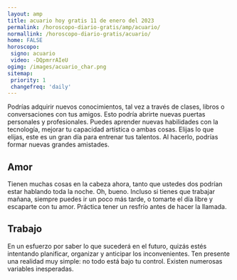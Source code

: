 ```yaml
---
layout: amp
title: acuario hoy gratis 11 de enero del 2023 
permalink: /horoscopo-diario-gratis/amp/acuario/
normallink: /horoscopo-diario-gratis/acuario/
home: FALSE
horoscopo:
 signo: acuario
 video: -DQpmrrAIeU
ogimg: /images/acuario_char.png
sitemap:
 priority: 1
 changefreq: 'daily'
---
```



Podrías adquirir nuevos conocimientos, tal vez a través de clases, libros o conversaciones con tus amigos. Esto podría abrirte nuevas puertas personales y profesionales. Puedes aprender nuevas habilidades con la tecnología, mejorar tu capacidad artística o ambas cosas. Elijas lo que elijas, este es un gran día para entrenar tus talentos. Al hacerlo, podrías formar nuevas grandes amistades.

## Amor

Tienen muchas cosas en la cabeza ahora, tanto que ustedes dos podrían estar hablando toda la noche. Oh, bueno. Incluso si tienes que trabajar mañana, siempre puedes ir un poco más tarde, o tomarte el día libre y escaparte con tu amor. Práctica tener un resfrío antes de hacer la llamada.

## Trabajo

En un esfuerzo por saber lo que sucederá en el futuro, quizás estés intentando planificar, organizar y anticipar los inconvenientes. Ten presente una realidad muy simple: no todo está bajo tu control. Existen numerosas variables inesperadas.